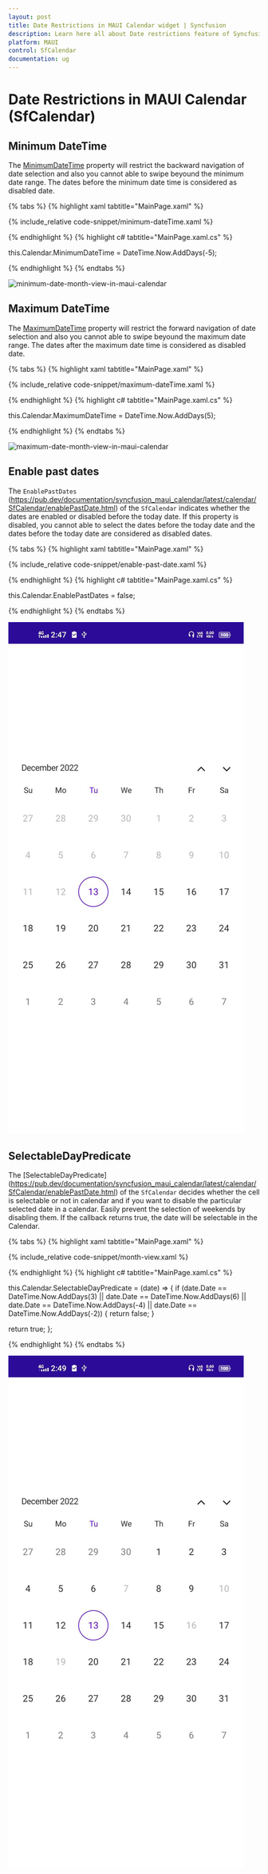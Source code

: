 ```yaml
---
layout: post
title: Date Restrictions in MAUI Calendar widget | Syncfusion
description: Learn here all about Date restrictions feature of Syncfusion MAUI Calendar (SfCalendar) widget and more.
platform: MAUI
control: SfCalendar
documentation: ug
---
```


# Date Restrictions in MAUI Calendar (SfCalendar)

## Minimum DateTime
The [MinimumDateTime](https://pub.dev/documentation/syncfusion_maui_calendar/latest/calendar/SfCalendar/minimumDateTime.html) property will restrict the backward navigation of date selection and also you cannot able to swipe beyound the minimum date range. The dates before the minimum date time is considered as disabled date.

{% tabs %}
{% highlight xaml tabtitle="MainPage.xaml" %}

{% include_relative code-snippet/minimum-dateTime.xaml %}

{% endhighlight %}
{% highlight c# tabtitle="MainPage.xaml.cs" %}

  this.Calendar.MinimumDateTime = DateTime.Now.AddDays(-5);

{% endhighlight %}
{% endtabs %}

![minimum-date-month-view-in-maui-calendar](images/date-restriction/minimum-date-month-view-in-maui-calendar.png)

## Maximum DateTime
The [MaximumDateTime](https://pub.dev/documentation/syncfusion_maui_calendar/latest/calendar/SfCalendar/maximumDateTime.html) property will restrict the forward navigation of date selection and also you cannot able to swipe beyound the maximum date range. The dates after the maximum date time is considered as disabled date.

{% tabs %}
{% highlight xaml tabtitle="MainPage.xaml" %}

{% include_relative code-snippet/maximum-dateTime.xaml %}

{% endhighlight %}
{% highlight c# tabtitle="MainPage.xaml.cs" %}

this.Calendar.MaximumDateTime = DateTime.Now.AddDays(5);

{% endhighlight %}
{% endtabs %}

![maximum-date-month-view-in-maui-calendar](images/date-restriction/maximum-date-month-view-in-maui-calendar.png)

## Enable past dates
The `EnablePastDates` (https://pub.dev/documentation/syncfusion_maui_calendar/latest/calendar/SfCalendar/enablePastDate.html) of the `SfCalendar` indicates whether the dates are enabled or disabled before the today date. If this property is disabled, you cannot able to select the dates before the today date and the dates before the today date are considered as disabled dates.

{% tabs %}
{% highlight xaml tabtitle="MainPage.xaml" %}

{% include_relative code-snippet/enable-past-date.xaml %}

{% endhighlight %}
{% highlight c# tabtitle="MainPage.xaml.cs" %}

this.Calendar.EnablePastDates = false;

{% endhighlight %}
{% endtabs %}

![enable-past-date-in-maui-calendar](images/date-restriction/enable-past-date-in-maui-calendar.png)

## SelectableDayPredicate
The [SelectableDayPredicate] (https://pub.dev/documentation/syncfusion_maui_calendar/latest/calendar/SfCalendar/enablePastDate.html) of the `SfCalendar` decides whether the cell is selectable or not in calendar and if you want to disable the particular selected date in a calendar. Easily prevent the selection of weekends by disabling them. If the callback returns true, the date will be selectable in the Calendar.

{% tabs %}
{% highlight xaml tabtitle="MainPage.xaml" %}

{% include_relative code-snippet/month-view.xaml %}

{% endhighlight %}
{% highlight c# tabtitle="MainPage.xaml.cs" %}

this.Calendar.SelectableDayPredicate = (date) =>
{
  if (date.Date == DateTime.Now.AddDays(3) || date.Date == DateTime.Now.AddDays(6) || date.Date == DateTime.Now.AddDays(-4) || date.Date == DateTime.Now.AddDays(-2))
  {
    return false;
  }
  
  return true;
};

{% endhighlight %}
{% endtabs %}

![selectable-day-predicate-in-maui-calendar](images/date-restriction/selectable-day-predicate-in-maui-calendar.png)